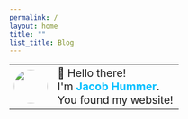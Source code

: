```yaml
---
permalink: /
layout: home
title: ""
list_title: Blog
---
```


<table style="border: none;">
<tr style="border: none;">
<td style="border: none; width: 0; white-space: nowrap;">
    <img width=60 src="https://avatars.githubusercontent.com/u/61068799?v=4" style="border-radius: 50%; min-width: 60px;">
<td style="border: none; font-size: 1.2em;">
    👋 Hello there!<br>
    I'm <b style="color: deepskyblue;">Jacob Hummer</b>.<br>
    You found my website!
</table>
